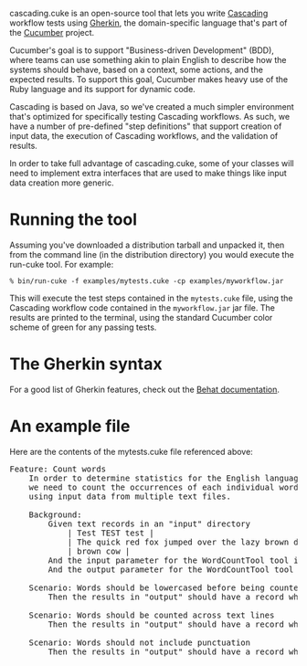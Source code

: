 cascading.cuke is an open-source tool that lets you write [Cascading](http://www.cascading.org) workflow tests using [Gherkin](https://github.com/cucumber/cucumber/wiki/Gherkin), the domain-specific language that's part of the [Cucumber](http://cukes.info/) project.

Cucumber's goal is to support "Business-driven Development" (BDD), where teams can use something akin to plain English to describe how the systems should behave, based on a context, some actions, and the expected results. To support this goal, Cucumber makes heavy use of the Ruby language and its support for dynamic code.

Cascading is based on Java, so we've created a much simpler environment that's optimized for specifically testing Cascading workflows. As such, we have a number of pre-defined "step definitions" that support creation of input data, the execution of Cascading workflows, and the validation of results.

In order to take full advantage of cascading.cuke, some of your classes will need to implement extra interfaces that are used to make things like input data creation more generic.

# Running the tool

Assuming you've downloaded a distribution tarball and unpacked it, then from the command line (in the distribution directory) you would execute the run-cuke tool. For example:

`% bin/run-cuke -f examples/mytests.cuke -cp examples/myworkflow.jar`

This will execute the test steps contained in the `mytests.cuke` file, using the Cascading workflow code contained in the `myworkflow.jar` jar file. The results are printed to the terminal, using the standard Cucumber color scheme of green for any passing tests.

# The Gherkin syntax

For a good list of Gherkin features, check out the [Behat documentation](http://docs.behat.org/en/latest/guides/1.gherkin.html).

# An example file

Here are the contents of the mytests.cuke file referenced above:

<pre>Feature: Count words
	In order to determine statistics for the English language,
	we need to count the occurrences of each individual word,
	using input data from multiple text files.
	
	Background:
		Given text records in an "input" directory
			| Test TEST test |
			| The quick red fox jumped over the lazy brown dog. |
			| brown cow |
		And the input parameter for the WordCountTool tool is "input"
		And the output parameter for the WordCountTool tool is "output"
		
	Scenario: Words should be lowercased before being counted
		Then the results in "output" should have a record where "word" is "test" and "count" is 3

	Scenario: Words should be counted across text lines
		Then the results in "output" should have a record where "word" is "dog" and "count" is 2

	Scenario: Words should not include punctuation
		Then the results in "output" should have a record where "word" is "dog" and "count" is 1
</pre>
